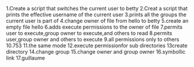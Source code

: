1.Create a script that switches the current user to betty
2.Creat a script that prints the effective username of the current user
3.prints all the groups the current user is part of
4.change owner of file from hello to betty
5.create an empty file hello
6.adds execute permissions to the owner of file
7.permits user to execute,group owner to execute,and others to read
8.permits user,group owner and others to execute
9.all permissions only to others
10.753
11.the same mode
12.execute permissionfor sub directories
13create directory
14.change group
15.change owner and group owner
16.symbollic link
17.guillaume 
